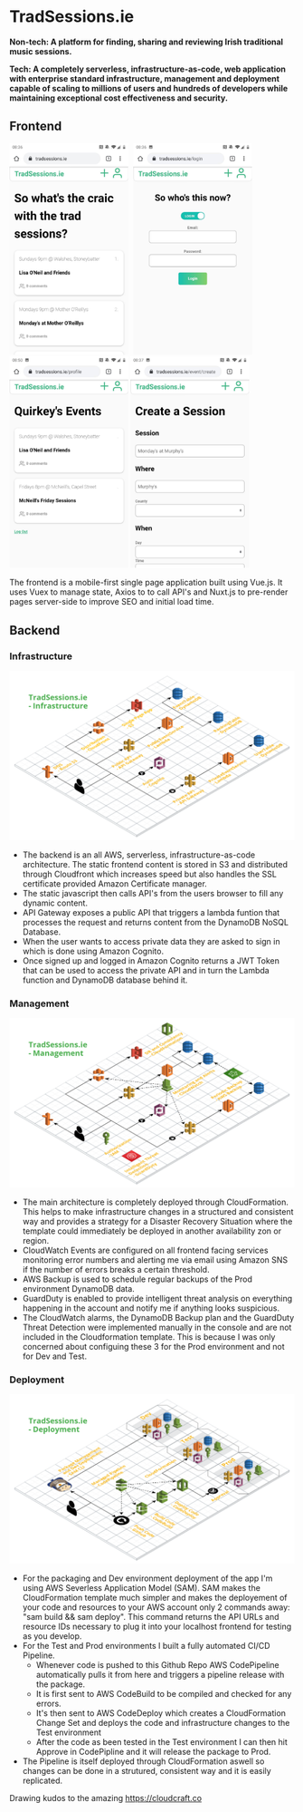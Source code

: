 # TradSessions.ie

**Non-tech: A platform for finding, sharing and reviewing Irish traditional music sessions.**

**Tech: A completely serverless, infrastructure-as-code, web application with enterprise standard infrastructure, management and deployment capable of scaling to millions of users and hundreds of developers while maintaining exceptional cost effectiveness and security.**

## Frontend

<img src="Readme/TradSessions.ie - Home.jpg" width="210" style="margin-right:5px"> <img src="Readme/TradSessions.ie - Login.jpg" width="210"> <img src="Readme/TradSessions.ie - Profile.jpg" width="210"> <img src="Readme/TradSessions.ie - Create.jpg" width="210">

The frontend is a mobile-first single page application built using Vue.js. It uses Vuex to manage state, Axios to to call API's and Nuxt.js to pre-render pages server-side to improve SEO and initial load time.


## Backend

### Infrastructure

<img src="Readme/TradSessions.ie - Infrastructure.png">

* The backend is an all AWS, serverless, infrastructure-as-code architecture. The static frontend content is stored in S3 and distributed through Cloudfront which increases speed but also handles the SSL certificate provided Amazon Certificate manager. 
* The static javascript then calls API's from the users browser to fill any dynamic content. 
* API Gateway exposes a public API that triggers a lambda funtion that processes the request and returns content from the DynamoDB NoSQL Database. 
* When the user wants to access private data they are asked to sign in which is done using Amazon Cognito. 
* Once signed up and logged in Amazon Cognito returns a JWT Token that can be used to access the private API and in turn the Lambda function and DynamoDB database behind it.

### Management

<img src="Readme/TradSessions.ie - Management.png">

* The main architecture is completely deployed through CloudFormation. This helps to make infrastructure changes in a structured and consistent way and provides a strategy for a Disaster Recovery Situation where the template could immediately be deployed in another availability zon or region.
* CloudWatch Events are configured on all frontend facing services monitoring error numbers and alerting me via email using Amazon SNS if the number of errors breaks a certain threshold.
* AWS Backup is used to schedule regular backups of the Prod environment DynamoDB data.
* GuardDuty is enabled to provide intelligent threat analysis on everything happening in the account and notify me if anything looks suspicious.
* The CloudWatch alarms, the DynamoDB Backup plan and the GuardDuty Threat Detection were implemented manually in the console and are not included in the Cloudformation template. This is because I was only concerned about configuing these 3 for the Prod environment and not for Dev and Test.

### Deployment

<img src="Readme/TradSessions.ie - Deployment.png">

* For the packaging and Dev environment deployment of the app I'm using AWS Severless Application Model (SAM). SAM makes the CloudFormation template much simpler and makes the deployement of your code and resources to your AWS account only 2 commands away: "sam build && sam deploy". This command returns the API URLs and resource IDs necessary to plug it into your localhost frontend for testing as you develop.
* For the Test and Prod environments I built a fully automated CI/CD Pipeline.
    * Whenever code is pushed to this Github Repo AWS CodePipeline automatically pulls it from here and triggers a pipeline release with the package.
    * It is first sent to AWS CodeBuild to be compiled and checked for any errors.
    * It's then sent to AWS CodeDeploy which creates a CloudFormation Change Set and deploys the code and infrastructure changes to the Test environment
    * After the code as been tested in the Test environment I can then hit Approve in CodePipline and it will release the package to Prod.
* The Pipeline is itself deployed through CloudFormation aswell so changes can be done in a strutured, consistent way and it is easily replicated.

Drawing kudos to the amazing https://cloudcraft.co
